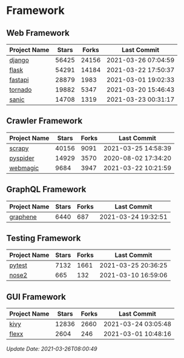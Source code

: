 # Framework

## Web Framework
| Project Name | Stars | Forks | Last Commit |
| ------------ | ----- | ----- | ----------- |
| [django](https://github.com/django/django) | 56425 | 24156 | 2021-03-26 07:04:59 |
| [flask](https://github.com/pallets/flask) | 54291 | 14184 | 2021-03-22 17:50:37 |
| [fastapi](https://github.com/tiangolo/fastapi) | 28879 | 1983 | 2021-03-01 19:02:33 |
| [tornado](https://github.com/tornadoweb/tornado) | 19882 | 5347 | 2021-03-20 15:46:43 |
| [sanic](https://github.com/sanic-org/sanic) | 14708 | 1319 | 2021-03-23 00:31:17 |

## Crawler Framework
| Project Name | Stars | Forks | Last Commit |
| ------------ | ----- | ----- | ----------- |
| [scrapy](https://github.com/scrapy/scrapy) | 40156 | 9091 | 2021-03-25 14:58:39 |
| [pyspider](https://github.com/binux/pyspider) | 14929 | 3570 | 2020-08-02 17:34:20 |
| [webmagic](https://github.com/code4craft/webmagic) | 9684 | 3947 | 2021-03-22 10:21:59 |

## GraphQL Framework
| Project Name | Stars | Forks | Last Commit |
| ------------ | ----- | ----- | ----------- |
| [graphene](https://github.com/graphql-python/graphene) | 6440 | 687 | 2021-03-24 19:32:51 |

## Testing Framework
| Project Name | Stars | Forks | Last Commit |
| ------------ | ----- | ----- | ----------- |
| [pytest](https://github.com/pytest-dev/pytest) | 7132 | 1661 | 2021-03-25 20:36:25 |
| [nose2](https://github.com/nose-devs/nose2) | 665 | 132 | 2021-03-10 16:59:06 |

## GUI Framework
| Project Name | Stars | Forks | Last Commit |
| ------------ | ----- | ----- | ----------- |
| [kivy](https://github.com/kivy/kivy) | 12836 | 2660 | 2021-03-24 03:05:48 |
| [flexx](https://github.com/flexxui/flexx) | 2604 | 246 | 2021-03-01 10:48:16 |

*Update Date: 2021-03-26T08:00:49*
